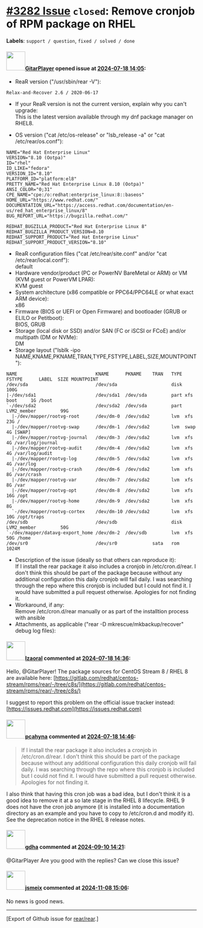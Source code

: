 [\#3282 Issue](https://github.com/rear/rear/issues/3282) `closed`: Remove cronjob of RPM package on RHEL
========================================================================================================

**Labels**: `support / question`, `fixed / solved / done`

#### <img src="https://avatars.githubusercontent.com/u/51920729?v=4" width="50">[GitarPlayer](https://github.com/GitarPlayer) opened issue at [2024-07-18 14:05](https://github.com/rear/rear/issues/3282):

-   ReaR version ("/usr/sbin/rear -V"):

<!-- -->

    Relax-and-Recover 2.6 / 2020-06-17

-   If your ReaR version is not the current version, explain why you
    can't upgrade:  
    This is the latest version available through my dnf package manager
    on RHEL8.

-   OS version ("cat /etc/os-release" or "lsb\_release -a" or "cat
    /etc/rear/os.conf"):

<!-- -->

    NAME="Red Hat Enterprise Linux"
    VERSION="8.10 (Ootpa)"
    ID="rhel"
    ID_LIKE="fedora"
    VERSION_ID="8.10"
    PLATFORM_ID="platform:el8"
    PRETTY_NAME="Red Hat Enterprise Linux 8.10 (Ootpa)"
    ANSI_COLOR="0;31"
    CPE_NAME="cpe:/o:redhat:enterprise_linux:8::baseos"
    HOME_URL="https://www.redhat.com/"
    DOCUMENTATION_URL="https://access.redhat.com/documentation/en-us/red_hat_enterprise_linux/8"
    BUG_REPORT_URL="https://bugzilla.redhat.com/"

    REDHAT_BUGZILLA_PRODUCT="Red Hat Enterprise Linux 8"
    REDHAT_BUGZILLA_PRODUCT_VERSION=8.10
    REDHAT_SUPPORT_PRODUCT="Red Hat Enterprise Linux"
    REDHAT_SUPPORT_PRODUCT_VERSION="8.10"

-   ReaR configuration files ("cat /etc/rear/site.conf" and/or "cat
    /etc/rear/local.conf"):  
    default
-   Hardware vendor/product (PC or PowerNV BareMetal or ARM) or VM (KVM
    guest or PowerVM LPAR):  
    KVM guest
-   System architecture (x86 compatible or PPC64/PPC64LE or what exact
    ARM device):  
    x86
-   Firmware (BIOS or UEFI or Open Firmware) and bootloader (GRUB or
    ELILO or Petitboot):  
    BIOS, GRUB
-   Storage (local disk or SSD) and/or SAN (FC or iSCSI or FCoE) and/or
    multipath (DM or NVMe):  
    DM
-   Storage layout ("lsblk -ipo
    NAME,KNAME,PKNAME,TRAN,TYPE,FSTYPE,LABEL,SIZE,MOUNTPOINT"):

<!-- -->

    NAME                             KNAME      PKNAME    TRAN   TYPE FSTYPE      LABEL  SIZE MOUNTPOINT
    /dev/sda                         /dev/sda                    disk                    100G 
    |-/dev/sda1                      /dev/sda1  /dev/sda         part xfs         boot     1G /boot
    `-/dev/sda2                      /dev/sda2  /dev/sda         part LVM2_member         99G 
      |-/dev/mapper/rootvg-root      /dev/dm-0  /dev/sda2        lvm  xfs                 23G /
      |-/dev/mapper/rootvg-swap      /dev/dm-1  /dev/sda2        lvm  swap                 4G [SWAP]
      |-/dev/mapper/rootvg-journal   /dev/dm-3  /dev/sda2        lvm  xfs                  4G /var/log/journal
      |-/dev/mapper/rootvg-audit     /dev/dm-4  /dev/sda2        lvm  xfs                  4G /var/log/audit
      |-/dev/mapper/rootvg-log       /dev/dm-5  /dev/sda2        lvm  xfs                  4G /var/log
      |-/dev/mapper/rootvg-crash     /dev/dm-6  /dev/sda2        lvm  xfs                  8G /var/crash
      |-/dev/mapper/rootvg-var       /dev/dm-7  /dev/sda2        lvm  xfs                  8G /var
      |-/dev/mapper/rootvg-opt       /dev/dm-8  /dev/sda2        lvm  xfs                 16G /opt
      |-/dev/mapper/rootvg-home      /dev/dm-9  /dev/sda2        lvm  xfs                  8G 
      `-/dev/mapper/rootvg-cortex    /dev/dm-10 /dev/sda2        lvm  xfs                 10G /opt/traps
    /dev/sdb                         /dev/sdb                    disk LVM2_member         50G 
    `-/dev/mapper/datavg-export_home /dev/dm-2  /dev/sdb         lvm  xfs                 50G /home
    /dev/sr0                         /dev/sr0             sata   rom                    1024M 

-   Description of the issue (ideally so that others can reproduce
    it):  
    If I install the rear package it also includes a cronjob in
    /etc/cron.d/rear. I don't think this should be part of the package
    because without any additional configuration this daily cronjob will
    fail daily. I was searching through the repo where this cronjob is
    included but I could not find it. I would have submitted a pull
    request otherwise. Apologies for not finding it.
-   Workaround, if any:  
    Remove /etc/cron.d/rear manually or as part of the installtion
    process with ansible
-   Attachments, as applicable ("rear -D mkrescue/mkbackup/recover"
    debug log files):

#### <img src="https://avatars.githubusercontent.com/u/48823770?v=4" width="50">[lzaoral](https://github.com/lzaoral) commented at [2024-07-18 14:36](https://github.com/rear/rear/issues/3282#issuecomment-2236743567):

Hello, @GitarPlayer! The package sources for CentOS Stream 8 / RHEL 8
are available here:
[https://gitlab.com/redhat/centos-stream/rpms/rear/-/tree/c8s/](https://gitlab.com/redhat/centos-stream/rpms/rear/-/tree/c8s/)

I suggest to report this problem on the official issue tracker instead:
[https://issues.redhat.com](https://issues.redhat.com)

#### <img src="https://avatars.githubusercontent.com/u/26300485?u=9105d243bc9f7ade463a3e52e8dd13fa67837158&v=4" width="50">[pcahyna](https://github.com/pcahyna) commented at [2024-07-18 14:46](https://github.com/rear/rear/issues/3282#issuecomment-2236768754):

> If I install the rear package it also includes a cronjob in
> /etc/cron.d/rear. I don't think this should be part of the package
> because without any additional configuration this daily cronjob will
> fail daily. I was searching through the repo where this cronjob is
> included but I could not find it. I would have submitted a pull
> request otherwise. Apologies for not finding it.

I also think that having this cron job was a bad idea, but I don't think
it is a good idea to remove it at a so late stage in the RHEL 8
lifecycle. RHEL 9 does not have the cron job anymore (it is installed
into a documentation directory as an example and you have to copy to
/etc/cron.d and modify it). See the deprecation notice in the RHEL 8
release notes.

#### <img src="https://avatars.githubusercontent.com/u/888633?u=cdaeb31efcc0048d3619651aa18dd4b76e636b21&v=4" width="50">[gdha](https://github.com/gdha) commented at [2024-09-10 14:21](https://github.com/rear/rear/issues/3282#issuecomment-2340975438):

@GitarPlayer Are you good with the replies? Can we close this issue?

#### <img src="https://avatars.githubusercontent.com/u/1788608?u=925fc54e2ce01551392622446ece427f51e2f0ce&v=4" width="50">[jsmeix](https://github.com/jsmeix) commented at [2024-11-08 15:06](https://github.com/rear/rear/issues/3282#issuecomment-2464990173):

No news is good news.

------------------------------------------------------------------------

\[Export of Github issue for
[rear/rear](https://github.com/rear/rear).\]
